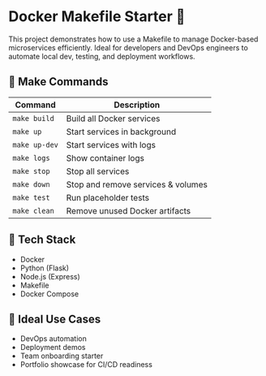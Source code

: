 # Docker Makefile Starter 🚀

This project demonstrates how to use a Makefile to manage Docker-based microservices efficiently. Ideal for developers and DevOps engineers to automate local dev, testing, and deployment workflows.

## 🔧 Make Commands

| Command       | Description                        |
|---------------|------------------------------------|
| `make build`  | Build all Docker services          |
| `make up`     | Start services in background       |
| `make up-dev` | Start services with logs           |
| `make logs`   | Show container logs                |
| `make stop`   | Stop all services                  |
| `make down`   | Stop and remove services & volumes |
| `make test`   | Run placeholder tests              |
| `make clean`  | Remove unused Docker artifacts     |

## 🧱 Tech Stack
- Docker
- Python (Flask)
- Node.js (Express)
- Makefile
- Docker Compose

## 💼 Ideal Use Cases
- DevOps automation
- Deployment demos
- Team onboarding starter
- Portfolio showcase for CI/CD readiness
